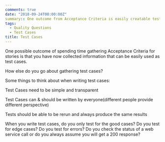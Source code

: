 ```yaml
---
comments: true
date: "2018-09-24T00:00:00Z"
summary:: One outcome from Acceptance Criteria is easily creatable test cases
tags:
  - Quality Questions
  - Test Cases
title: Test Cases
---
```


One possible outcome of spending time gathering Acceptance Criteria for stories is that you have now collected information that can be easily used as test cases.

How else do you go about gathering test cases?

Some things to think about when writing test cases:

Test Cases need to be simple and transparent

Test Cases can & should be written by everyone(different people provide different perspective)

Tests should be able to be rerun and always produce the same results

When you write test cases, do you only test for the good cases? Do you test for edge cases? Do you test for errors? Do you check the status of a web service call or do you always assume you will get a 200 response?
